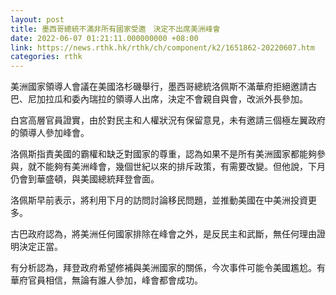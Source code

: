 ```yaml
---
layout: post
title: 墨西哥總統不滿非所有國家受邀　決定不出席美洲峰會
date: 2022-06-07 01:21:11.000000000 +08:00
link: https://news.rthk.hk/rthk/ch/component/k2/1651862-20220607.htm
categories: rthk
---
```


美洲國家領導人會議在美國洛杉磯舉行，墨西哥總統洛佩斯不滿華府拒絕邀請古巴、尼加拉瓜和委內瑞拉的領導人出席，決定不會親自與會，改派外長參加。

白宮高層官員證實，由於對民主和人權狀況有保留意見，未有邀請三個極左翼政府的領導人參加峰會。

洛佩斯指責美國的霸權和缺乏對國家的尊重，認為如果不是所有美洲國家都能夠參與，就不能夠有美洲峰會，幾個世紀以來的排斥政策，有需要改變。但他說，下月仍會到華盛頓，與美國總統拜登會面。

洛佩斯早前表示，將利用下月的訪問討論移民問題，並推動美國在中美洲投資更多。

古巴政府認為，將美洲任何國家排除在峰會之外，是反民主和武斷，無任何理由證明決定正當。

有分析認為，拜登政府希望修補與美洲國家的關係，今次事件可能令美國尷尬。有華府官員相信，無論有誰人參加，峰會都會成功。
